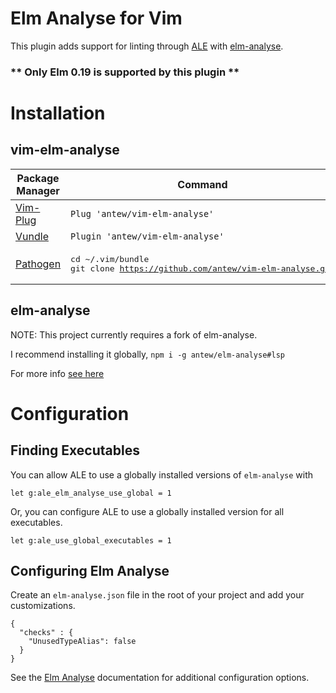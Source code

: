 # Elm Analyse for Vim

This plugin adds support for linting through [ALE](https://github.com/w0rp/ale) with [elm-analyse](https://github.com/stil4m/elm-analyse).

### ** Only Elm 0.19 is supported by this plugin **

# Installation

## vim-elm-analyse

| Package Manager | Command |
|---|---|
|[Vim-Plug](https://github.com/junegunn/vim-plug)|`Plug 'antew/vim-elm-analyse'`|
|[Vundle](https://github.com/VundleVim/Vundle.vim)|`Plugin 'antew/vim-elm-analyse'`
|[Pathogen](https://github.com/tpope/vim-pathogen)|<pre>cd ~/.vim/bundle<br>git clone https://github.com/antew/vim-elm-analyse.git</pre>|


## elm-analyse

NOTE: This project currently requires a fork of elm-analyse.

I recommend installing it globally, `npm i -g antew/elm-analyse#lsp`

For more info [see here](https://github.com/stil4m/elm-analyse/#install)

# Configuration

## Finding Executables
You can allow ALE to use a globally installed versions of `elm-analyse` with

```
let g:ale_elm_analyse_use_global = 1
```

Or, you can configure ALE to use a globally installed version for all executables.

```
let g:ale_use_global_executables = 1
```

## Configuring Elm Analyse
Create an `elm-analyse.json` file in the root of your project and add your customizations.

```
{
  "checks" : {
    "UnusedTypeAlias": false
  }
}
```

See the [Elm Analyse](https://stil4m.github.io/elm-analyse/#/configuration) documentation for additional configuration options.